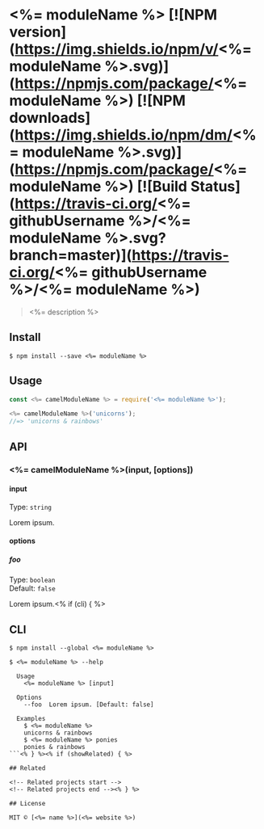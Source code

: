 # <%= moduleName %> [![NPM version](https://img.shields.io/npm/v/<%= moduleName %>.svg)](https://npmjs.com/package/<%= moduleName %>) [![NPM downloads](https://img.shields.io/npm/dm/<%= moduleName %>.svg)](https://npmjs.com/package/<%= moduleName %>) [![Build Status](https://travis-ci.org/<%= githubUsername %>/<%= moduleName %>.svg?branch=master)](https://travis-ci.org/<%= githubUsername %>/<%= moduleName %>) 

> <%= description %>

## Install

```
$ npm install --save <%= moduleName %>
```

## Usage

```js
const <%= camelModuleName %> = require('<%= moduleName %>');

<%= camelModuleName %>('unicorns');
//=> 'unicorns & rainbows'
```

## API

### <%= camelModuleName %>(input, [options])

#### input

Type: `string`

Lorem ipsum.

#### options

##### foo

Type: `boolean`  
Default: `false`

Lorem ipsum.<% if (cli) { %>

## CLI

```
$ npm install --global <%= moduleName %>
```

```
$ <%= moduleName %> --help

  Usage
    <%= moduleName %> [input]

  Options
    --foo  Lorem ipsum. [Default: false]

  Examples
    $ <%= moduleName %>
    unicorns & rainbows
    $ <%= moduleName %> ponies
    ponies & rainbows
```<% } %><% if (showRelated) { %>

## Related

<!-- Related projects start -->
<!-- Related projects end --><% } %>

## License

MIT © [<%= name %>](<%= website %>)
